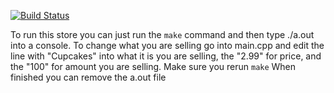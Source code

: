[![Build Status](https://travis-ci.com/CodeMastr3/Inventory.svg?branch=master)](https://travis-ci.com/CodeMastr3/Inventory)

To run this store you can just run the `make` command and then type ./a.out into a console.
To change what you are selling go into main.cpp and edit the line with "Cupcakes" into what it is you are selling, the "2.99" for price, and the "100" for amount you are selling. Make sure you rerun `make`
When finished you can remove the a.out file
